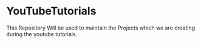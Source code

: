# YouTubeTutorials
This Repository Will be used to maintain the Projects which we are creating during the youtube tutorials.
